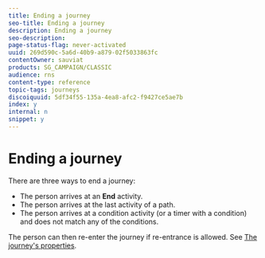 ```yaml
---
title: Ending a journey
seo-title: Ending a journey
description: Ending a journey
seo-description: 
page-status-flag: never-activated
uuid: 269d590c-5a6d-40b9-a879-02f5033863fc
contentOwner: sauviat
products: SG_CAMPAIGN/CLASSIC
audience: rns
content-type: reference
topic-tags: journeys
discoiquuid: 5df34f55-135a-4ea8-afc2-f9427ce5ae7b
index: y
internal: n
snippet: y
---
```


# Ending a journey

There are three ways to end a journey:

* The person arrives at an **End** activity.
* The person arrives at the last activity of a path.
* The person arrives at a condition activity (or a timer with a condition) and does not match any of the conditions.

The person can then re-enter the journey if re-entrance is allowed. See [The journey's properties](journeyproperty.html#concept_prq_wqt_52b).